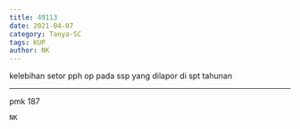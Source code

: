 ```yaml
---
title: 49113
date: 2021-04-07
category: Tanya-SC
tags: KUP
author: NK
---
```


kelebihan setor pph op pada ssp yang dilapor di spt tahunan

---

pmk 187

`NK`
